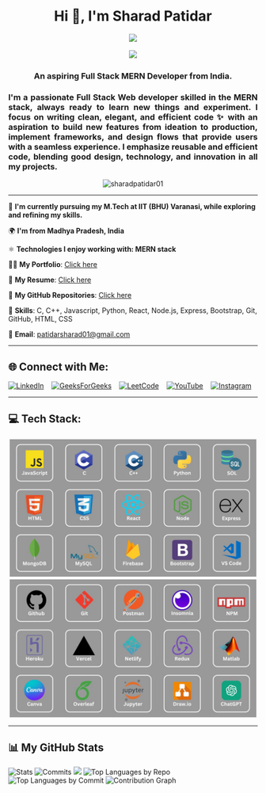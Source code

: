 
<h1 align="center">Hi 👋, I'm Sharad Patidar</h1>

<div align="center">
  <img src="https://media.giphy.com/media/M9gbBd9nbDrOTu1Mqx/giphy.gif" width="160"/>
</div>

<p align="center">
  <a href="https://github.com/DenverCoder1/readme-typing-svg">
    <img src="https://readme-typing-svg.demolab.com/?lines=Hi! I'm Sharad Patidar 🙋🏻‍♂️; I am a Full-Stack%20Web%20Developer 👨🏻‍💻; Passionate about teamwork 🤝;Curious%20to%20learn%20new%20things 💡!&font=Fira%20Code&center=true&width=440&height=45&color=#37bcf7&vCenter=true&size=22&pause=1000"></a>
</p>

<h3 align="center">An aspiring Full Stack MERN Developer from India.</h3>

<h3 align="justify">
  I'm a passionate Full Stack Web developer skilled in the MERN stack, always ready to learn new things and experiment. I focus on writing clean, elegant, and efficient code ✨ with an aspiration to build new features from ideation to production, implement frameworks, and design flows that provide users with a seamless experience. I emphasize reusable and efficient code, blending good design, technology, and innovation in all my projects.
</h3>

<p align="center"> 
  <img src="https://komarev.com/ghpvc/?username=sharadpatidar01&label=Profile%20views&color=0e75b6&style=flat" alt="sharadpatidar01" /> 
</p>

<!-- 
<h3 align="left">🏆 Git Profile Trophies:</h3>
<p align="center"> 
  <a href="https://github.com/ryo-ma/github-profile-trophy">
    <img src="https://github-profile-trophy.vercel.app/?username=sharadpatidar01" alt="sharadpatidar01" />
  </a> 
</p>
-->

---

🔭 **I'm currently pursuing my M.Tech at IIT (BHU) Varanasi, while exploring and refining my skills.**

🌍 **I'm from Madhya Pradesh, India**

⚛️ **Technologies I enjoy working with: MERN stack**

👨‍💻 **My Portfolio**: [Click here](https://github.com/stars/sharadpatidar01/lists/my-dynamic-portfolio)

📃 **My Resume**: [Click here](https://flowcv.com/resume/6889ik5rr0)

👀 **My GitHub Repositories**: [Click here](https://github.com/sharadpatidar01?tab=repositories)

🚀 **Skills**: C, C++, Javascript, Python, React, Node.js, Express, Bootstrap, Git, GitHub, HTML, CSS

📧 **Email**: patidarsharad01@gmail.com

---

## 🌐 Connect with Me:

[![LinkedIn](https://img.shields.io/badge/LinkedIn-0077B5?style=for-the-badge&logo=linkedin&logoColor=white)](https://www.linkedin.com/in/sharadpatidar/) 
&nbsp;&nbsp;
[![GeeksForGeeks](https://img.shields.io/badge/GeeksforGeeks-298D46?style=for-the-badge&logo=geeksforgeeks&logoColor=white)](https://auth.geeksforgeeks.org/user/sharadpatidar) 
&nbsp;&nbsp;
[![LeetCode](https://img.shields.io/badge/LeetCode-000000?style=for-the-badge&logo=LeetCode&logoColor=)](https://www.leetcode.com/sharadpatidar) 
&nbsp;&nbsp;
[![YouTube](https://img.shields.io/badge/YouTube-red?style=for-the-badge&logo=youtube&logoColor=white)](https://www.youtube.com/@sharadpatidar_) 
&nbsp;&nbsp;
[![Instagram](https://img.shields.io/badge/Instagram-E4405F?style=for-the-badge&logo=instagram&logoColor=white)](https://instagram.com/sharadpatidar_)

---

## 💻 Tech Stack:

<div align="center">
  <img src = "https://github.com/sharadpatidar01/sharadpatidar01/blob/main/1.jpg" align="center" alt="img1"/>
  <img src="https://github.com/sharadpatidar01/sharadpatidar01/blob/main/2.jpg"  align="center" alt="img2"/>
</div>

---

## 📊 My GitHub Stats
![Stats](http://github-profile-summary-cards.vercel.app/api/cards/stats?username=sharadpatidar01&theme=react)
![Commits](http://github-profile-summary-cards.vercel.app/api/cards/productive-time?username=sharadpatidar01&theme=react)
![](http://github-profile-summary-cards.vercel.app/api/cards/profile-details?username=sharadpatidar01&theme=react)
![Top Languages by Repo](http://github-profile-summary-cards.vercel.app/api/cards/repos-per-language?username=sharadpatidar01&theme=react)
![Top Languages by Commit](http://github-profile-summary-cards.vercel.app/api/cards/most-commit-language?username=sharadpatidar01&theme=react)
![Contribution Graph](https://github-readme-activity-graph.vercel.app/graph?username=sharadpatidar01&theme=react)


<!--![Top Languages](https://github-readme-stats.vercel.app/api/top-langs/?username=sharadpatidar01&layout=compact&theme=react) -->




